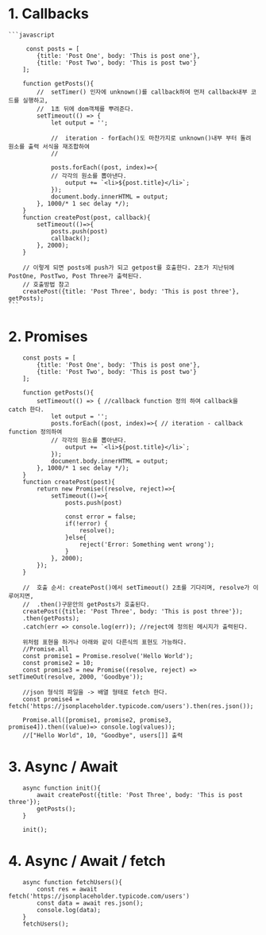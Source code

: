 # 1. Callbacks
    ```javascript

         const posts = [
            {title: 'Post One', body: 'This is post one'},
            {title: 'Post Two', body: 'This is post two'}
        ];

        function getPosts(){
            //  setTimer() 인자에 unknown()를 callback하여 먼저 callback내부 코드를 실행하고, 
            //  1초 뒤에 dom객체를 뿌려준다.
            setTimeout(() => { 
                let output = '';

                //  iteration - forEach()도 마찬가지로 unknown()내부 부터 돌려 원소를 출력 서식을 재조합하여
                //   

                posts.forEach((post, index)=>{  
                // 각각의 원소를 뽑아낸다. 
                    output += `<li>${post.title}</li>`;
                });
                document.body.innerHTML = output;
            }, 1000/* 1 sec delay */);
        }
        function createPost(post, callback){
            setTimeout(()=>{
                posts.push(post)
                callback();
            }, 2000);
        }
    
        // 이렇게 되면 posts에 push가 되고 getpost를 호출한다. 2초가 지난뒤에 PostOne, PostTwo, Post Three가 출력된다.  
        // 호출방법 참고 
        createPost({title: 'Post Three', body: 'This is post three'}, getPosts); 
    ``` 
# 2. Promises
        const posts = [
            {title: 'Post One', body: 'This is post one'},
            {title: 'Post Two', body: 'This is post two'}
        ];

        function getPosts(){
            setTimeout(() => { //callback function 정의 하여 callback을 catch 한다.
                let output = '';
                posts.forEach((post, index)=>{ // iteration - callback function 정의하여 
                // 각각의 원소를 뽑아낸다. 
                    output += `<li>${post.title}</li>`;
                });
                document.body.innerHTML = output;
            }, 1000/* 1 sec delay */);
        }
        function createPost(post){
            return new Promise((resolve, reject)=>{
                setTimeout(()=>{
                    posts.push(post)
                    
                    const error = false;
                    if(!error) {
                        resolve();
                    }else{
                        reject('Error: Something went wrong');
                    }
                }, 2000);
            });
        }

        //  호출 순서: createPost()에서 setTimeout() 2초를 기다리며, resolve가 이루어지면,
        //  .then()구문안의 getPosts가 호출된다.    
        createPost({title: 'Post Three', body: 'This is post three'});
        .then(getPosts);
        .catch(err => console.log(err)); //reject에 정의된 메시지가 출력된다. 

        위처럼 표현을 하거나 아래와 같이 다른식의 표현도 가능하다.
        //Promise.all
        const promise1 = Promise.resolve('Hello World');
        const promise2 = 10;
        const promise3 = new Promise((resolve, reject) => setTimeOut(resolve, 2000, 'Goodbye'));

        //json 형식의 파일을 -> 배열 형태로 fetch 한다.
        const promise4 = fetch('https://jsonplaceholder.typicode.com/users').then(res.json());

        Promise.all([promise1, promise2, promise3, promise4]).then((value)=> console.log(values));
        //["Hello World", 10, "Goodbye", users[]] 출력

# 3. Async / Await
        async function init(){
            await createPost({title: 'Post Three', body: 'This is post three'});
            getPosts();
        }

        init();

# 4. Async / Await / fetch
        async function fetchUsers(){
            const res = await fetch('https://jsonplaceholder.typicode.com/users')
            const data = await res.json();
            console.log(data);
        }
        fetchUsers();